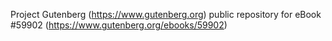 Project Gutenberg (https://www.gutenberg.org) public repository for
eBook #59902 (https://www.gutenberg.org/ebooks/59902)

